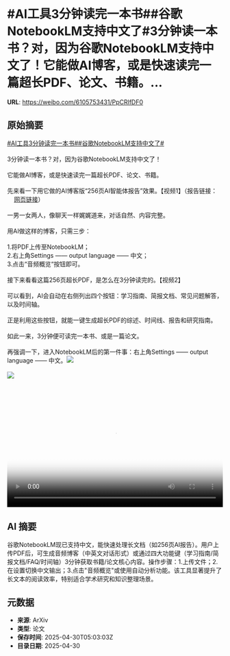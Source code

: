 # #AI工具3分钟读完一本书##谷歌NotebookLM支持中文了#3分钟读一本书？对，因为谷歌NotebookLM支持中文了！它能做AI博客，或是快速读完一篇超长PDF、论文、书籍。...

**URL**: https://weibo.com/6105753431/PpCRlfDF0

## 原始摘要

<a href="https://m.weibo.cn/search?containerid=231522type%3D1%26t%3D10%26q%3D%23AI%E5%B7%A5%E5%85%B73%E5%88%86%E9%92%9F%E8%AF%BB%E5%AE%8C%E4%B8%80%E6%9C%AC%E4%B9%A6%23&amp;extparam=%23AI%E5%B7%A5%E5%85%B73%E5%88%86%E9%92%9F%E8%AF%BB%E5%AE%8C%E4%B8%80%E6%9C%AC%E4%B9%A6%23" data-hide=""><span class="surl-text">#AI工具3分钟读完一本书#</span></a><a href="https://m.weibo.cn/search?containerid=231522type%3D1%26t%3D10%26q%3D%23%E8%B0%B7%E6%AD%8CNotebookLM%E6%94%AF%E6%8C%81%E4%B8%AD%E6%96%87%E4%BA%86%23&amp;extparam=%23%E8%B0%B7%E6%AD%8CNotebookLM%E6%94%AF%E6%8C%81%E4%B8%AD%E6%96%87%E4%BA%86%23" data-hide=""><span class="surl-text">#谷歌NotebookLM支持中文了#</span></a><br><br>3分钟读一本书？对，因为谷歌NotebookLM支持中文了！<br><br>它能做AI博客，或是快速读完一篇超长PDF、论文、书籍。<br><br>先来看一下用它做的AI博客版“256页AI智能体报告”效果。【视频1】（报告链接：<a href="https://weibo.cn/sinaurl?u=https%3A%2F%2Farxiv.org%2Fpdf%2F2504.01990" data-hide=""><span class="url-icon"><img style="width: 1rem;height: 1rem" src="https://h5.sinaimg.cn/upload/2015/09/25/3/timeline_card_small_web_default.png" referrerpolicy="no-referrer"></span><span class="surl-text">网页链接</span></a>）<br><br>一男一女两人，像聊天一样娓娓道来，对话自然、内容完整。<br><br>用AI做这样的博客，只需三步：<br><br>1.将PDF上传至NotebookLM；<br>2.右上角Settings —— output language —— 中文；<br>3.点击“音频概览“按钮即可。<br><br>接下来看看这篇256页超长PDF，是怎么在3分钟读完的。【视频2】<br><br>可以看到，AI会自动在右侧列出四个按钮：学习指南、简报文档、常见问题解答，以及时间轴。<br><br>正是利用这些按钮，就能一键生成超长PDF的综述、时间线、报告和研究指南。<br><br>如此一来，3分钟便可读完一本书、或是一篇论文。<br><br>再强调一下，进入NotebookLM后的第一件事：右上角Settings —— output language —— 中文。<img style="" src="https://tvax4.sinaimg.cn/large/006Fd7o3ly1i0ymgeqmr0j30u00k0t96.jpg" referrerpolicy="no-referrer"><br><br><img style="" src="https://tvax1.sinaimg.cn/large/006Fd7o3ly1i0ymgbv4hmj31n00u040z.jpg" referrerpolicy="no-referrer"><br><br><br clear="both"><div style="clear: both"></div><video controls="controls" poster="https://tvax1.sinaimg.cn/orj480/006Fd7o3ly1i0ymget030j30u00k0t96.jpg" style="width: 100%"><source src="https://f.video.weibocdn.com/o0/yb4KGv5mlx08nS80MJ4Q01041200RlFr0E010.mp4?label=mp4_720p&amp;template=1080x720.25.0&amp;ori=0&amp;ps=1CwnkDw1GXwCQx&amp;Expires=1745992942&amp;ssig=awA4tnUZw1&amp;KID=unistore,video"><source src="https://f.video.weibocdn.com/o0/1KtQXzdClx08nS80dyDC01041200nXZX0E010.mp4?label=mp4_hd&amp;template=720x480.25.0&amp;ori=0&amp;ps=1CwnkDw1GXwCQx&amp;Expires=1745992942&amp;ssig=pqR4UIxqG3&amp;KID=unistore,video"><source src="https://f.video.weibocdn.com/o0/ERXk8pjplx08nS80nUcg01041200f83S0E010.mp4?label=mp4_ld&amp;template=540x360.25.0&amp;ori=0&amp;ps=1CwnkDw1GXwCQx&amp;Expires=1745992942&amp;ssig=8kdh3PtHCb&amp;KID=unistore,video"><p>视频无法显示，请前往<a href="https://video.weibo.com/show?fid=1034%3A5161074568396807" target="_blank" rel="noopener noreferrer">微博视频</a>观看。</p></video>

## AI 摘要

谷歌NotebookLM现已支持中文，能快速处理长文档（如256页AI报告）。用户上传PDF后，可生成音频博客（中英文对话形式）或通过四大功能键（学习指南/简报文档/FAQ/时间轴）3分钟获取书籍/论文核心内容。操作步骤：1.上传文件；2.在设置切换中文输出；3.点击"音频概览"或使用自动分析功能。该工具显著提升了长文本的阅读效率，特别适合学术研究和知识整理场景。

## 元数据

- **来源**: ArXiv
- **类型**: 论文
- **保存时间**: 2025-04-30T05:03:03Z
- **目录日期**: 2025-04-30
